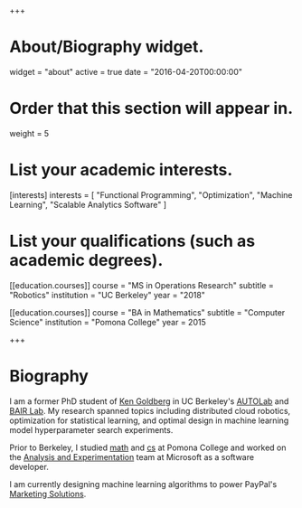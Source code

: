 +++
# About/Biography widget.
widget = "about"
active = true
date = "2016-04-20T00:00:00"

# Order that this section will appear in.
weight = 5

# List your academic interests.
[interests]
  interests = [
    "Functional Programming",
    "Optimization",
    "Machine Learning",
    "Scalable Analytics Software"
  ]

# List your qualifications (such as academic degrees).
[[education.courses]]
  course = "MS in Operations Research"
  subtitle = "Robotics"
  institution = "UC Berkeley"
  year = "2018"


[[education.courses]]
  course = "BA in Mathematics"
  subtitle = "Computer Science"
  institution = "Pomona College"
  year = 2015
 
+++

# Biography

I am a former PhD student of [Ken Goldberg](http://goldberg.berkeley.edu/) in UC Berkeley's [AUTOLab](http://autolab.berkeley.edu/) and [BAIR Lab](https://bair.berkeley.edu/). My research spanned topics including distributed cloud robotics, optimization for statistical learning, and optimal design in machine learning model hyperparameter search experiments.

Prior to Berkeley, I studied [math](https://www.pomona.edu/academics/departments/mathematics)
and [cs](https://www.pomona.edu/academics/departments/computer-science) at Pomona College and worked
on the [Analysis and Experimentation](http://exp-platform.com/) team at Microsoft as a software developer.

I am currently designing machine learning algorithms to power PayPal's [Marketing Solutions](https://www.paypal.com/us/webapps/mpp/paypal-marketing-solutions).
